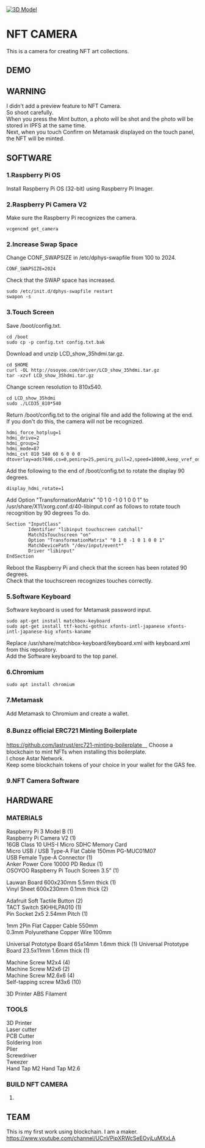 [![3D Model](https://sketchfab.com/3d-models/cat-in-a-box-726067b21dcc439895aec9c3d2410881)](https://sketchfab.com/3d-models/cat-in-a-box-726067b21dcc439895aec9c3d2410881)

# NFT CAMERA
This is a camera for creating NFT art collections.  

## DEMO

## WARNING
I didn't add a preview feature to NFT Camera.  
So shoot carefully.  
When you press the Mint button, a photo will be shot and the photo will be stored in IPFS at the same time.  
Next, when you touch Confirm on Metamask displayed on the touch panel, the NFT will be minted.  

## SOFTWARE
### 1.Raspberry Pi OS
Install Raspberry Pi OS (32-bit) using Raspberry Pi Imager.  
### 2.Raspberry Pi Camera V2
Make sure the Raspberry Pi recognizes the camera.  
```
vcgencmd get_camera  
```
### 2.Increase Swap Space
Change CONF_SWAPSIZE in /etc/dphys-swapfile from 100 to 2024.  
```
CONF_SWAPSIZE=2024
```
Check that the SWAP space has increased.  
```
sudo /etc/init.d/dphys-swapfile restart
swapon -s
```
### 3.Touch Screen
Save /boot/config.txt.  

```
cd /boot
sudo cp -p config.txt config.txt.bak

```
Download and unzip LCD_show_35hdmi.tar.gz.    

```
cd $HOME
curl -OL http://osoyoo.com/driver/LCD_show_35hdmi.tar.gz
tar -xzvf LCD_show_35hdmi.tar.gz

```
Change screen resolution to 810x540.  

```
cd LCD_show_35hdmi
sudo ./LCD35_810*540

```
Return /boot/config.txt to the original file and add the following at the end.  
If you don't do this, the camera will not be recognized.  

```
hdmi_force_hotplug=1
hdmi_drive=2
hdmi_group=2
hdmi_mode=87
hdmi_cvt 810 540 60 6 0 0 0 
dtoverlay=ads7846,cs=0,penirq=25,penirq_pull=2,speed=10000,keep_vref_on=0,swapxy=0,pmax=255,xohms=150,xmin=199,xmax=3999,ymin=199,ymax=3999 

```
Add the following to the end of /boot/config.txt to rotate the display 90 degrees.  
```
display_hdmi_rotate=1

```
Add Option "TransformationMatrix" "0 1 0 -1 0 1 0 0 1" to /usr/share/X11/xorg.conf.d/40-libinput.conf as follows to rotate touch recognition by 90 degrees To do.  
```
Section "InputClass"
        Identifier "libinput touchscreen catchall"
        MatchIsTouchscreen "on"
        Option "TransformationMatrix" "0 1 0 -1 0 1 0 0 1"
        MatchDevicePath "/dev/input/event*"
        Driver "libinput"
EndSection

```
Reboot the Raspberry Pi and check that the screen has been rotated 90 degrees.  
Check that the touchscreen recognizes touches correctly.  
### 5.Software Keyboard
Software keyboard is used for Metamask password input.  
```
sudo apt-get install matchbox-keyboard
sudo apt-get install ttf-kochi-gothic xfonts-intl-japanese xfonts-intl-japanese-big xfonts-kaname

```
Replace /usr/share/matchbox-keyboard/keyboard.xml with keyboard.xml from this repository.  
Add the Software keyboard to the top panel.
### 6.Chromium
```
sudo apt install chromium
```
### 7.Metamask
Add Metamask to Chromium and create a wallet.  
### 8.Bunzz official ERC721 Minting Boilerplate　　
https://github.com/lastrust/erc721-minting-boilerplate　
Choose a blockchain to mint NFTs when installing this boilerplate.  
I chose Astar Network.  
Keep some blockchain tokens of your choice in your wallet for the GAS fee.
### 9.NFT Camera Software



## HARDWARE
### MATERIALS
Raspberry Pi 3 Model B (1)  
Raspberry Pi Camera V2 (1)  
16GB Class 10 UHS-I Micro SDHC Memory Card  
Micro USB / USB Type-A Flat Cable 150mm PG-MUC01M07  
USB Female Type-A Connector (1)  
Anker Power Core 10000 PD Redux (1)  
OSOYOO Raspberry Pi Touch Screen 3.5" (1)  

Lauwan Board 600x230mm 5.5mm thick (1)  
Vinyl Sheet 600x230mm 0.1mm thick (2)  

Adafruit Soft Tactile Button (2)  
TACT Switch SKHHLPA010 (1)  
Pin Socket 2x5 2.54mm Pitch (1)  

1mm 2Pin Flat Capper Cable 550mm  
0.3mm Polyurethane Copper Wire 100mm  

Universal Prototype Board 65x14mm 1.6mm thick  (1)
Universal Prototype Board 23.5x11mm 1.6mm thick  (1)


Machine Screw M2x4 (4)  
Machine Screw M2x6 (2)  
Machine Screw M2.6x6 (4)  
Self-tapping screw M3x6 (10) 
 
3D Printer ABS Filament  

### TOOLS
3D Printer  
Laser cutter  
PCB Cutter  
Soldering Iron  
Plier  
Screwdriver  
Tweezer  
Hand Tap M2
Hand Tap M2.6
### BUILD NFT CAMERA
1.  










## TEAM
This is my first work using blockchain.
I am a maker.
https://www.youtube.com/channel/UCnVPipXRWcSeEOvjLuMXxLA







